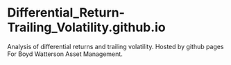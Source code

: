 # Differential_Return-Trailing_Volatility.github.io
Analysis of differential returns and trailing volatility. Hosted by github pages
For Boyd Watterson Asset Management.
